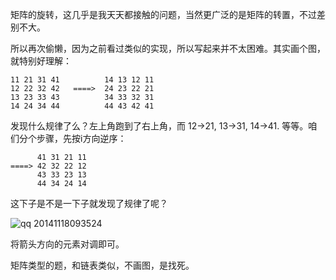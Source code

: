 矩阵的旋转，这几乎是我天天都接触的问题，当然更广泛的是矩阵的转置，不过差别不大。

所以再次偷懒，因为之前看过类似的实现，所以写起来并不太困难。其实画个图，就特别好理解：

    11 21 31 41          14 13 12 11
    12 22 32 42   ====>  24 23 22 21
    13 23 33 43          34 33 32 31
    14 24 34 44          44 43 42 41
    
发现什么规律了么？左上角跑到了右上角，而 12->21, 13->31, 14->41. 等等。咱们分个步骤，先按i方向逆序：

          41 31 21 11          
    ====> 42 32 22 12
          43 33 23 13
          44 34 24 14
          
这下子是不是一下子就发现了规律了呢？

![qq 20141118093524](https://cloud.githubusercontent.com/assets/1147451/5081149/30ab0546-6f06-11e4-9d3f-97baec183ea1.png)

将箭头方向的元素对调即可。

矩阵类型的题，和链表类似，不画图，是找死。
